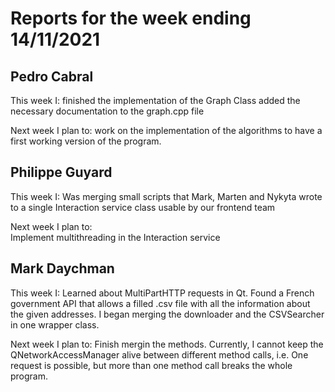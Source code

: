 # Reports for the week ending 14/11/2021

## Pedro Cabral 

This week I:
  finished the implementation of the Graph Class
  added the necessary documentation to the graph.cpp file

Next week I plan to: 
  work on the implementation of the algorithms to have a first working
  version of the program.

## Philippe Guyard

This week I: 
    Was merging small scripts that Mark, Marten and Nykyta wrote to a single Interaction service class
    usable by our frontend team

Next week I plan to:  
    Implement multithreading in the Interaction service
    
## Mark Daychman
This week I:
  Learned about MultiPartHTTP requests in Qt. 
  Found a French government API that allows a filled .csv file with all the information about the given addresses.
  I began merging the downloader and the CSVSearcher in one wrapper class.
  
Next week I plan to:
  Finish mergin the methods. Currently, I cannot keep the QNetworkAccessManager alive between different method calls, i.e.
  One request is possible, but more than one method call breaks the whole program.
